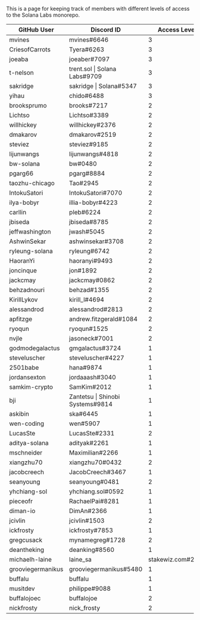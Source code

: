 This is a page for keeping track of members with different levels of access to the Solana Labs monorepo.

| GitHub User    | Discord ID                       | Access Level |
|----------------|----------------------------------|--------------|
| mvines         | mvines#6646                      | 3            |
| CriesofCarrots | Tyera#6263                       | 3            |
| joeaba         | joeaber#7097                     | 3            |
| t-nelson       | trent.sol \| Solana Labs#9709    | 3            |
| sakridge       | sakridge \| Solana#5347          | 3            |
| yihau          | chido#6488                       | 3            |
| brooksprumo    | brooks#7217                      | 2            |
| Lichtso        | Lichtso#3389                     | 2            |
| willhickey     | willhickey#2376                  | 2            |
| dmakarov       | dmakarov#2519                    | 2            |
| steviez        | steviez#9185                     | 2            |
| lijunwangs     | lijunwangs#4818                  | 2            |
| bw-solana      | bw#0480                          | 2            |
| pgarg66        | pgarg#8884                       | 2            |
| taozhu-chicago | Tao#2945                         | 2            |
| IntokuSatori   | IntokuSatori#7070                | 2            |
| ilya-bobyr     | illia-bobyr#4223                 | 2            |
| carllin        | pleb#6224                        | 2            |
| jbiseda        | jbiseda#8785                     | 2            |
| jeffwashington | jwash#5045                       | 2            |
| AshwinSekar    | ashwinsekar#3708                 | 2            |
| ryleung-solana | ryleung#6742                     | 2            |
| HaoranYi       | haoranyi#9493                    | 2            |
| joncinque      | jon#1892                         | 2            |
| jackcmay       | jackcmay#0862                    | 2            |
| behzadnouri    | behzad#1355                      | 2            |
| KirillLykov    | kirill_l#4694                    | 2            |
| alessandrod    | alessandrod#2813                 | 2            |
| apfitzge       | andrew.fitzgerald#1084           | 2            |
| ryoqun         | ryoqun#1525                      | 2            |
| nvjle          | jasoneck#7001                    | 2            |
| godmodegalactus| gmgalactus#3724                  | 1            |
| steveluscher   | steveluscher#4227                | 1            |
| 2501babe       | hana#9874                        | 1            |
| jordansexton   | jordaaash#3040                   | 1            |
| samkim-crypto  | SamKim#2012                      | 1            |
| bji            | Zantetsu \| Shinobi Systems#9814 | 1            |
| askibin        | ska#6445                         | 1            |
| wen-coding     | wen#5907                         | 1            |
| LucasSte       | LucasSte#2331                    | 2 |
| aditya-solana  | adityak#2261                     | 1            |
| mschneider     | Maximilian#2266                  | 1            |
| xiangzhu70     | xiangzhu70#0432                  | 2 |
| jacobcreech | JacobCreech#3467 | 1 |
| seanyoung | seanyoung#0481 | 2 |
| yhchiang-sol | yhchiang.sol#0592 | 1 |
| pieceofr | RachaelPai#8281 | 1 |
| diman-io | DimAn#2366 | 1 |
| jcivlin | jcivlin#1503 | 2 |
| ickfrosty | ickfrosty#7853 | 1 |
| gregcusack | mynamegreg#1728 | 2 |
| deantheking | deanking#8560 | 1 |
| michaelh-laine | laine_sa | stakewiz.com#2445 | 1 |
| grooviegermanikus | grooviegermanikus#5480 | 1 |
| buffalu | buffalu | 1 |
| musitdev | philippe#9088 | 1 |
| buffalojoec | buffalojoe | 2 |
| nickfrosty | nick_frosty | 2 |
